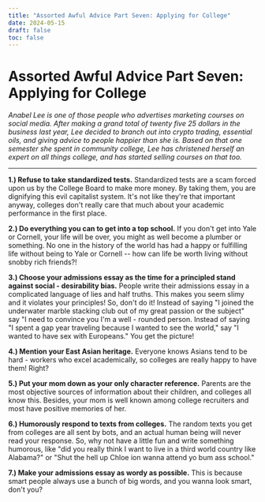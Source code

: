 ```yaml
---
title: "Assorted Awful Advice Part Seven: Applying for College"
date: 2024-05-15
draft: false
toc: false
---
```


# Assorted Awful Advice Part Seven: Applying for College

*Anabel Lee is one of those people who advertises marketing courses on social media. After making a grand total of twenty five 25 dollars in the business last year, Lee decided to branch out into crypto trading, essential oils, and giving advice to people happier than she is. Based on that one semester she spent in community college, Lee has christened herself an expert on all things college, and has started selling courses on that too.*

---

**1.) Refuse to take standardized tests.** Standardized tests are a scam forced upon us by the College Board to make more money. By taking them, you are dignifying this evil capitalist system. It's not like they're that important anyway, colleges don't really care that much about your academic performance in the first place.

**2.) Do everything you can to get into a top school.** If you don't get into Yale or Cornell, your life will be over, you might as well become a plumber or something. No one in the history of the world has had a happy or fulfilling life without being to Yale or Cornell -- how can life be worth living without snobby rich friends?!

**3.) Choose your admissions essay as the time for a principled stand against social - desirability bias.** People write their admissions essay in a complicated language of lies and half truths. This makes you seem slimy and it violates your principles! So, don't do it! Instead of saying "I joined the underwater marble stacking club out of my great passion or the subject" say "I need to convince you I'm a well - rounded person. Instead of saying "I spent a gap year traveling because I wanted to see the world," say "I wanted to have sex with Europeans." You get the picture!

**4.) Mention your East Asian heritage.** Everyone knows Asians tend to be hard - workers who excel academically, so colleges are really happy to have them! Right?

**5.) Put your mom down as your only character reference.** Parents are the most objective sources of information about their children, and colleges all know this. Besides, your mom is well known among college recruiters and most have positive memories of her.

**6.) Humorously respond to texts from colleges.** The random texts you get from colleges are all sent by bots, and an actual human being will never read your response. So, why not have a little fun and write something humorous, like "did you really think I want to live in a third world country like Alabama?" or "Shut the hell up Chloe ion wanna attend yo bum ass school."

**7.) Make your admissions essay as wordy as possible.** This is because smart people always use a bunch of big words, and you wanna look smart, don't you?

